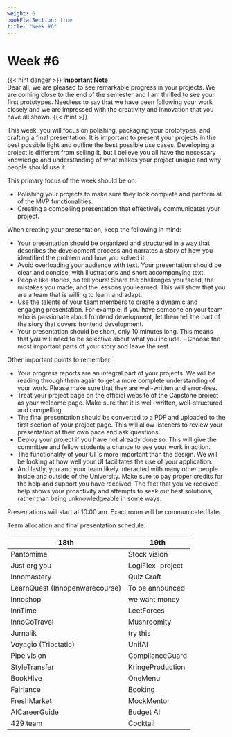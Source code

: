 ```yaml
---
weight: 6
bookFlatSection: true
title: "Week #6"
---
```


# **Week #6**

{{< hint danger >}}
**Important Note**  
Dear all, we are pleased to see remarkable progress in your projects. We are coming close to the end of the semester and I am thrilled to see your first prototypes. Needless to say that we have been following your work closely and we are impressed with the creativity and innovation that you have all shown. 
{{< /hint >}}


This week, you will focus on polishing, packaging your prototypes, and crafting a final presentation. It is important to present your projects in the best possible light and outline the best possible use cases. Developing a project is different from selling it, but I believe you all have the necessary knowledge and understanding of what makes your project unique and why people should use it.
  
This primary focus of the week should be on:

- Polishing your projects to make sure they look complete and perform all of the MVP functionalities.
- Creating a compelling presentation that effectively communicates your project.

When creating your presentation, keep the following in mind:

- Your presentation should be organized and structured in a way that describes the development process and narrates a story of how you identified the problem and how you solved it.
- Avoid overloading your audience with text. Your presentation should be clear and concise, with illustrations and short accompanying text.
- People like stories, so tell yours! Share the challenges you faced, the mistakes you made, and the lessons you learned. This will show that you are a team that is willing to learn and adapt.
- Use the talents of your team members to create a dynamic and engaging presentation. For example, if you have someone on your team who is passionate about frontend development, let them tell the part of the story that covers frontend development.
- Your presentation should be short, only 10 minutes long. This means that you will need to be selective about what you include. - Choose the most important parts of your story and leave the rest.

Other important points to remember:

- Your progress reports are an integral part of your projects. We will be reading through them again to get a more complete understanding of your work. Please make sure that they are well-written and error-free.
- Treat your project page on the official website of the Capstone project as your welcome page. Make sure that it is well-written, well-structured and compelling.
- The final presentation should be converted to a PDF and uploaded to the first section of your project page. This will allow listeners to review your presentation at their own pace and ask questions.
- Deploy your project if you have not already done so. This will give the committee and fellow students a chance to see your work in action.
- The functionality of your UI is more important than the design. We will be looking at how well your UI facilitates the use of your application.
- And lastly, you and your team likely interacted with many other people inside and outside of the University. Make sure to pay proper credits for the help and support you have received. The fact that you've received help shows your proactivity and attempts to seek out best solutions, rather than being unknowledgeable in some ways.

Presentations will start at 10:00 am. Exact room will be communicated later.

Team allocation and final presentation schedule: 

| 18th | 19th |
|---|---|
| Pantomime | Stock vision |
| Just org you | LogiFlex-project |
| Innomastery | Quiz Craft |
| LearnQuest (Innopenwarecourse) | To be announced |
| Innoshop | we want money |
| InnTime | LeetForces |
| InnoCoTravel | Mushroomity |
| Jurnalik | try this |
| Voyagio (Tripstatic) | UnifAI |
| Pipe vision | ComplianceGuard |
| StyleTransfer | KringeProduction |
| BookHive | OneMenu |
| Fairlance | Booking |
| FreshMarket | MockMentor |
| AICareerGuide | Budget AI |
| 429 team | Cocktail |
